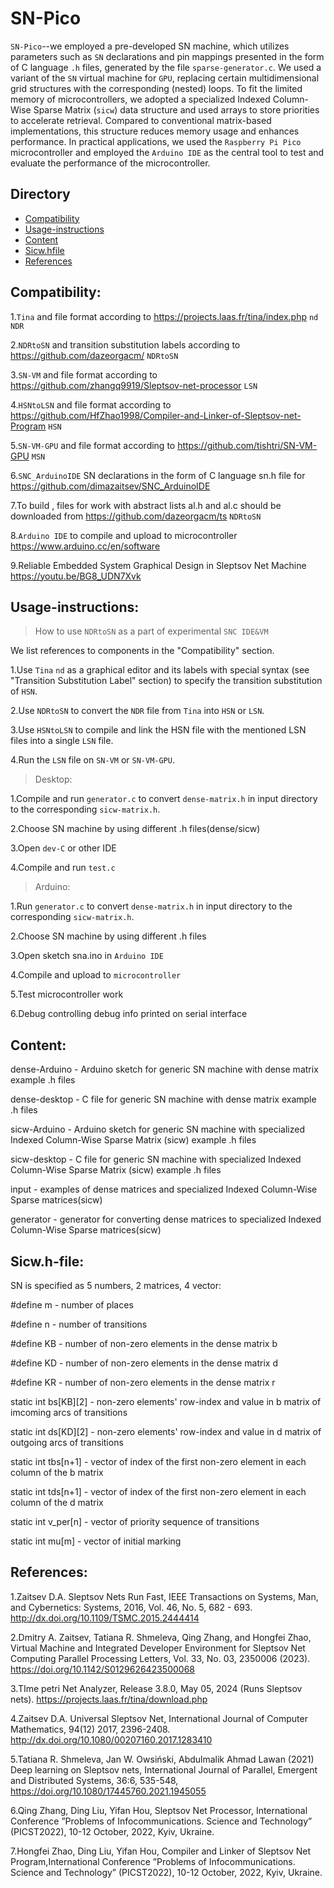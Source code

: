 SN-Pico
===
`SN-Pico`--we employed a pre-developed SN machine, which utilizes parameters such as `SN` declarations and pin mappings presented in the form of C language `.h` files, generated by the file `sparse-generator.c`. We used a variant of the `SN` virtual machine for `GPU`, replacing certain multidimensional grid structures with the corresponding (nested) loops. To fit the limited memory of microcontrollers, we adopted a specialized Indexed Column-Wise Sparse Matrix (`sicw`) data structure and used arrays to store priorities to accelerate retrieval. Compared to conventional matrix-based implementations, this structure reduces memory usage and enhances performance. In practical applications, we used the `Raspberry Pi Pico` microcontroller and employed the `Arduino IDE` as the central tool to test and evaluate the performance of the microcontroller.

## Directory
- [Compatibility](#Compatibility)
- [Usage-instructions](#Usage-instructions)
- [Content](#Content)
- [Sicw.hfile](#Sicw.hfile)
- [References](#References)

Compatibility:
-----
1.`Tina` and file format according to https://projects.laas.fr/tina/index.php `nd` `NDR`

2.`NDRtoSN` and transition substitution labels according to https://github.com/dazeorgacm/ `NDRtoSN`

3.`SN-VM` and file format according to https://github.com/zhangq9919/Sleptsov-net-processor `LSN`

4.`HSNtoLSN` and file format according to https://github.com/HfZhao1998/Compiler-and-Linker-of-Sleptsov-net-Program `HSN`

5.`SN-VM-GPU` and file format according to https://github.com/tishtri/SN-VM-GPU `MSN`

6.`SNC_ArduinoIDE` SN declarations in the form of C language sn.h file for https://github.com/dimazaitsev/SNC_ArduinoIDE

7.To build , files for work with abstract lists al.h and al.c should be downloaded from https://github.com/dazeorgacm/ts `NDRtoSN`

8.`Arduino IDE` to compile and upload to microcontroller https://www.arduino.cc/en/software

9.Reliable Embedded System Graphical Design in Sleptsov Net Machine https://youtu.be/BG8_UDN7Xvk

Usage-instructions:
-----
> How to use `NDRtoSN` as a part of experimental `SNC IDE&VM`

We list references to components in the "Compatibility" section.

1.Use `Tina` `nd` as a graphical editor and its labels with special syntax (see "Transition Substitution Label" section) to specify the transition substitution of `HSN`.
   
2.Use `NDRtoSN` to convert the `NDR` file from `Tina` into `HSN` or `LSN`.
   
3.Use `HSNtoLSN` to compile and link the HSN file with the mentioned LSN files into a single `LSN` file.
   
4.Run the `LSN` file on `SN-VM` or `SN-VM-GPU`.

> Desktop:

1.Compile and run `generator.c` to convert `dense-matrix.h` in input directory to the corresponding `sicw-matrix.h`.

2.Choose SN machine by using different .h files(dense/sicw)

3.Open `dev-C` or other IDE

4.Compile and run `test.c`

> Arduino:

1.Run `generator.c` to convert `dense-matrix.h` in input directory to the corresponding `sicw-matrix.h`.

2.Choose SN machine by using different .h files

3.Open sketch sna.ino in `Arduino IDE`

4.Compile and upload to `microcontroller`

5.Test microcontroller work

6.Debug controlling debug info printed on serial interface

Content:
-----
dense-Arduino - Arduino sketch for generic SN machine with dense matrix example .h files

dense-desktop - C file for generic SN machine with dense matrix example .h files

sicw-Arduino - Arduino sketch for generic SN machine with specialized Indexed Column-Wise Sparse Matrix (sicw) example .h files

sicw-desktop - C file for generic SN machine with specialized Indexed Column-Wise Sparse Matrix (sicw) example .h files

input - examples of dense matrices and specialized Indexed Column-Wise Sparse matrices(sicw) 

generator - generator for converting dense matrices to specialized Indexed Column-Wise Sparse matrices(sicw)

Sicw.h-file:
-----
SN is specified as 5 numbers, 2 matrices, 4 vector:

#define m - number of places

#define n - number of transitions

#define KB - number of non-zero elements in the dense matrix b

#define KD - number of non-zero elements in the dense matrix d

#define KR - number of non-zero elements in the dense matrix r

static int bs[KB][2] - non-zero elements' row-index and value in b matrix of imcoming arcs of transitions

static int ds[KD][2] - non-zero elements' row-index and value in d matrix of outgoing arcs of transitions

static int tbs[n+1] - vector of index of the first non-zero element in each column of the b matrix

static int tds[n+1] - vector of index of the first non-zero element in each column of the d matrix

static int v_per[n] - vector of priority sequence of transitions

static int mu[m] - vector of initial marking

References:
----
1.Zaitsev D.A. Sleptsov Nets Run Fast, IEEE Transactions on Systems, Man, and Cybernetics: Systems, 2016, Vol. 46, No. 5, 682 - 693. http://dx.doi.org/10.1109/TSMC.2015.2444414    

2.Dmitry A. Zaitsev, Tatiana R. Shmeleva, Qing Zhang, and Hongfei Zhao, Virtual Machine and Integrated Developer Environment for Sleptsov Net Computing Parallel Processing Letters, Vol. 33, No. 03, 2350006 (2023). https://doi.org/10.1142/S0129626423500068      

3.TIme petri Net Analyzer, Release 3.8.0, May 05, 2024 (Runs Sleptsov nets). https://projects.laas.fr/tina/download.php

4.Zaitsev D.A. Universal Sleptsov Net, International Journal of Computer Mathematics, 94(12) 2017, 2396-2408. http://dx.doi.org/10.1080/00207160.2017.1283410

5.Tatiana R. Shmeleva, Jan W. Owsiński, Abdulmalik Ahmad Lawan (2021) Deep learning on Sleptsov nets, International Journal of Parallel, Emergent and Distributed Systems, 36:6, 535-548, https://doi.org/10.1080/17445760.2021.1945055

6.Qing Zhang, Ding Liu, Yifan Hou, Sleptsov Net Processor, International Conference ”Problems of Infocommunications. Science and Technology” (PICST2022), 10-12 October, 2022, Kyiv, Ukraine.

7.Hongfei Zhao, Ding Liu, Yifan Hou, Compiler and Linker of Sleptsov Net Program,International Conference ”Problems of Infocommunications. Science and Technology” (PICST2022), 10-12 October, 2022, Kyiv, Ukraine.









